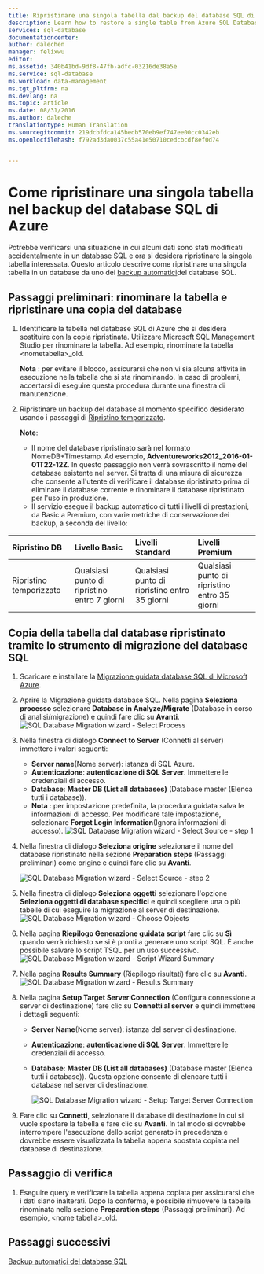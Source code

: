 ```yaml
---
title: Ripristinare una singola tabella dal backup del database SQL di Azure | Documentazione Microsoft
description: Learn how to restore a single table from Azure SQL Database backup.
services: sql-database
documentationcenter: 
author: dalechen
manager: felixwu
editor: 
ms.assetid: 340b41bd-9df8-47fb-adfc-03216de38a5e
ms.service: sql-database
ms.workload: data-management
ms.tgt_pltfrm: na
ms.devlang: na
ms.topic: article
ms.date: 08/31/2016
ms.author: daleche
translationtype: Human Translation
ms.sourcegitcommit: 219dcbfdca145bedb570eb9ef747ee00cc0342eb
ms.openlocfilehash: f792ad3da0037c55a41e50710cedcbcdf8ef0d74


---
```

# <a name="how-to-restore-a-single-table-from-an-azure-sql-database-backup"></a>Come ripristinare una singola tabella nel backup del database SQL di Azure
Potrebbe verificarsi una situazione in cui alcuni dati sono stati modificati accidentalmente in un database SQL e ora si desidera ripristinare la singola tabella interessata. Questo articolo descrive come ripristinare una singola tabella in un database da uno dei [backup automatici](sql-database-automated-backups.md)del database SQL.

## <a name="preparation-steps-rename-the-table-and-restore-a-copy-of-the-database"></a>Passaggi preliminari: rinominare la tabella e ripristinare una copia del database
1. Identificare la tabella nel database SQL di Azure che si desidera sostituire con la copia ripristinata. Utilizzare Microsoft SQL Management Studio per rinominare la tabella. Ad esempio, rinominare la tabella &lt;nometabella&gt;_old.
   
    **Nota** : per evitare il blocco, assicurarsi che non vi sia alcuna attività in esecuzione nella tabella che si sta rinominando. In caso di problemi, accertarsi di eseguire questa procedura durante una finestra di manutenzione.
2. Ripristinare un backup del database al momento specifico desiderato usando i passaggi di [Ripristino temporizzato](sql-database-recovery-using-backups.md#point-in-time-restore).
   
    **Note**:
   
   * Il nome del database ripristinato sarà nel formato NomeDB+Timestamp. Ad esempio, **Adventureworks2012_2016-01-01T22-12Z**. In questo passaggio non verrà sovrascritto il nome del database esistente nel server. Si tratta di una misura di sicurezza che consente all'utente di verificare il database ripristinato prima di eliminare il database corrente e rinominare il database ripristinato per l'uso in produzione.
   * Il servizio esegue il backup automatico di tutti i livelli di prestazioni, da Basic a Premium, con varie metriche di conservazione dei backup, a seconda del livello:

| Ripristino DB | Livello Basic | Livelli Standard | Livelli Premium |
|:--- |:--- |:--- |:--- |
| Ripristino temporizzato |Qualsiasi punto di ripristino entro 7 giorni |Qualsiasi punto di ripristino entro 35 giorni |Qualsiasi punto di ripristino entro 35 giorni |

## <a name="copying-the-table-from-the-restored-database-by-using-the-sql-database-migration-tool"></a>Copia della tabella dal database ripristinato tramite lo strumento di migrazione del database SQL
1. Scaricare e installare la [Migrazione guidata database SQL di Microsoft Azure](https://sqlazuremw.codeplex.com).
2. Aprire la Migrazione guidata database SQL. Nella pagina **Seleziona processo** selezionare **Database in Analyze/Migrate** (Database in corso di analisi/migrazione) e quindi fare clic su **Avanti**.
   ![SQL Database Migration wizard - Select Process](./media/sql-database-cloud-migrate-restore-single-table-azure-backup/1.png)
3. Nella finestra di dialogo **Connect to Server** (Connetti al server) immettere i valori seguenti:
   * **Server name**(Nome server): istanza di SQL Azure.
   * **Autenticazione**: **autenticazione di SQL Server**. Immettere le credenziali di accesso.
   * **Database**: **Master DB (List all databases)** (Database master (Elenca tutti i database)).
   * **Nota** : per impostazione predefinita, la procedura guidata salva le informazioni di accesso. Per modificare tale impostazione, selezionare **Forget Login Information**(Ignora informazioni di accesso).
     ![SQL Database Migration wizard - Select Source - step 1](./media/sql-database-cloud-migrate-restore-single-table-azure-backup/2.png)
4. Nella finestra di dialogo **Seleziona origine** selezionare il nome del database ripristinato nella sezione **Preparation steps** (Passaggi preliminari) come origine e quindi fare clic su **Avanti**.
   
    ![SQL Database Migration wizard - Select Source - step 2](./media/sql-database-cloud-migrate-restore-single-table-azure-backup/3.png)
5. Nella finestra di dialogo **Seleziona oggetti** selezionare l'opzione **Seleziona oggetti di database specifici** e quindi scegliere una o più tabelle di cui eseguire la migrazione al server di destinazione.
   ![SQL Database Migration wizard - Choose Objects](./media/sql-database-cloud-migrate-restore-single-table-azure-backup/4.png)
6. Nella pagina **Riepilogo Generazione guidata script** fare clic su **Sì** quando verrà richiesto se si è pronti a generare uno script SQL. È anche possibile salvare lo script TSQL per un uso successivo.
   ![SQL Database Migration wizard - Script Wizard Summary](./media/sql-database-cloud-migrate-restore-single-table-azure-backup/5.png)
7. Nella pagina **Results Summary** (Riepilogo risultati) fare clic su **Avanti**.
   ![SQL Database Migration wizard - Results Summary](./media/sql-database-cloud-migrate-restore-single-table-azure-backup/6.png)
8. Nella pagina **Setup Target Server Connection** (Configura connessione a server di destinazione) fare clic su **Connetti al server** e quindi immettere i dettagli seguenti:
   
   * **Server Name**(Nome server): istanza del server di destinazione.
   * **Autenticazione**: **autenticazione di SQL Server**. Immettere le credenziali di accesso.
   * **Database**: **Master DB (List all databases)** (Database master (Elenca tutti i database)). Questa opzione consente di elencare tutti i database nel server di destinazione.
     
     ![SQL Database Migration wizard - Setup Target Server Connection](./media/sql-database-cloud-migrate-restore-single-table-azure-backup/7.png)
9. Fare clic su **Connetti**, selezionare il database di destinazione in cui si vuole spostare la tabella e fare clic su **Avanti**. In tal modo si dovrebbe interrompere l'esecuzione dello script generato in precedenza e dovrebbe essere visualizzata la tabella appena spostata copiata nel database di destinazione.

## <a name="verification-step"></a>Passaggio di verifica
1. Eseguire query e verificare la tabella appena copiata per assicurarsi che i dati siano inalterati. Dopo la conferma, è possibile rimuovere la tabella rinominata nella sezione **Preparation steps** (Passaggi preliminari). Ad esempio, &lt;nome tabella&gt;_old.

## <a name="next-steps"></a>Passaggi successivi
[Backup automatici del database SQL](sql-database-automated-backups.md)




<!--HONumber=Nov16_HO3-->


